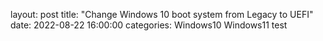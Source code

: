 layout: post
title: "Change Windows 10 boot system from Legacy to UEFI"
date: 2022-08-22 16:00:00
categories: Windows10 Windows11
test
